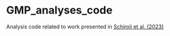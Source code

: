 # GMP_analyses_code

Analysis code related to work presented in [Schiroli et al. (2023)](https://www.biorxiv.org/content/10.1101/2023.09.04.556230v1)

